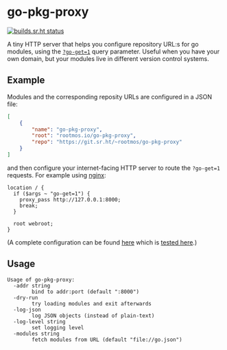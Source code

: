 go-pkg-proxy
============

[![builds.sr.ht status](https://builds.sr.ht/~rootmos/go-pkg-proxy.svg)](https://builds.sr.ht/~rootmos/go-pkg-proxy?)

A tiny HTTP server that helps you configure repository URL:s for go modules,
using the [`?go-get=1`](https://go.dev/ref/mod#vcs-find) query parameter.
Useful when you have your own domain, but your modules live in different
version control systems.

## Example

Modules and the corresponding reposity URLs are configured in a JSON file:
```json
[
    {
        "name": "go-pkg-proxy",
        "root": "rootmos.io/go-pkg-proxy",
        "repo": "https://git.sr.ht/~rootmos/go-pkg-proxy"
    }
]
```

and then configure your internet-facing HTTP server to route the `?go-get=1` requests.
For example using [nginx](https://nginx.org/en/docs/http/ngx_http_core_module.html#var_args):
```
location / {
  if ($args ~ "go-get=1") {
    proxy_pass http://127.0.0.1:8000;
    break;
  }

  root webroot;
}
```
(A complete configuration can be found [here](doc/nginx.conf) which is [tested here](test-nginx.py).)

## Usage
```
Usage of go-pkg-proxy:
  -addr string
    	bind to addr:port (default ":8000")
  -dry-run
    	try loading modules and exit afterwards
  -log-json
    	log JSON objects (instead of plain-text)
  -log-level string
    	set logging level
  -modules string
    	fetch modules from URL (default "file://go.json")
```
